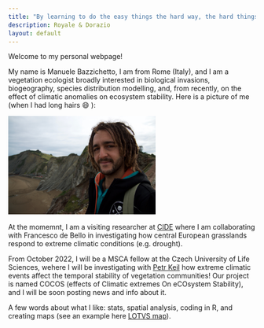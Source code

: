 ```yaml
---
title: "By learning to do the easy things the hard way, the hard things will become easy"
description: Royale & Dorazio
layout: default
---
```


Welcome to my personal webpage!

My name is Manuele Bazzichetto, I am from Rome (Italy), and I am a vegetation ecologist broadly interested in biological invasions, biogeography, species distribution modelling, and, from recently, on the effect of climatic anomalies on ecosystem stability. Here is a picture of me (when I had long hairs  :smile: ):

<img src="images/DSC_2169.jpg" width="300" />

At the momemnt, I am a visiting researcher at [CIDE](https://www.csic.es/en/investigacion/institutos-centros-y-unidades/desertification-research-centre) where I am collaborating with Francesco de Bello in investigating how central European grasslands respond to extreme climatic conditions (e.g. drought). 

From October 2022, I will be a MSCA fellow at the Czech University of Life Sciences, wehere I will be investigating with [Petr Keil](https://petrkeil.github.io/website//) how extreme climatic events affect the temporal stability of vegetation communities! Our project is named COCOS (effects of Climatic extremes On eCOsystem Stability), and I will be soon posting news and info about it. 

A few words about what I like: stats, spatial analysis, coding in R, and creating maps (see an example here [LOTVS map](https://manuelebazzichetto.github.io/LOTVS_MAP/)).

